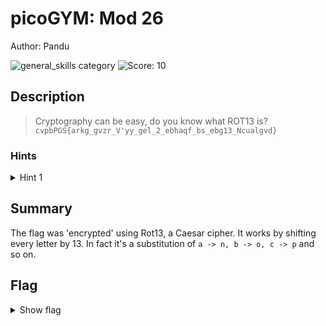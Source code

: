 # picoGYM: Mod 26

Author: Pandu

![general_skills category](https://img.shields.io/badge/category-General_Skills-red.svg)
![Score: 10](https://img.shields.io/badge/Score-10-brightgreen.svg)

## Description
> Cryptography can be easy, do you know what ROT13 is?
> ```cvpbPGS{arkg_gvzr_V'yy_gel_2_ebhaqf_bs_ebg13_Ncualgvd}```

<!--Artifact Files:
* [Artifact1]()
* [Artifact2]()
-->

### Hints

<details>
<summary>Hint 1</summary>
This can be solved online if you don't want to do it by hand!
</details>

## Summary

The flag was 'encrypted' using Rot13, a Caesar cipher. It works by shifting every letter by 13.
In fact it's a substitution of `a -> n, b -> o, c -> p` and so on.

## Flag

<details><summary>Show flag</summary>

```
picoCTF{next_time_I'll_try_2_rounds_of_rot13_Aphnytiq}
```

</details>
